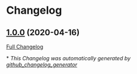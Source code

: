 # Changelog

## [1.0.0](https://github.com/immon4ik/immon4ik_project/tree/1.0.0) (2020-04-16)

[Full Changelog](https://github.com/immon4ik/immon4ik_project/compare/e0fb8a9bab515b7c818e4d27b1ea1ea94c816aca...1.0.0)



\* *This Changelog was automatically generated by [github_changelog_generator](https://github.com/github-changelog-generator/github-changelog-generator)*
